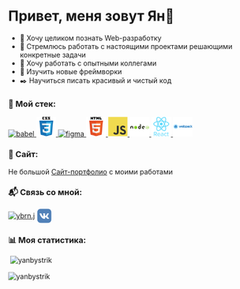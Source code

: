 # Привет, меня зовут Ян👋 
- 👀 Хочу целиком познать Web-разработку
- 🎯 Стремлюсь работать с настоящими проектами решающими конкретные задачи 
- 🔞 Хочу работать с опытными коллегами
- 📕 Изучить новые фреймворки
- ✒️ Научиться писать красивый и чистый код 

<h3 align="left">🔧 Мой стек:</h3>
<p align="left"> <a href="https://babeljs.io/" target="_blank" rel="noreferrer"> <img src="https://www.vectorlogo.zone/logos/babeljs/babeljs-icon.svg" alt="babel" width="40" height="40"/> </a> <a href="https://www.w3schools.com/css/" target="_blank" rel="noreferrer"> <img src="https://raw.githubusercontent.com/devicons/devicon/master/icons/css3/css3-original-wordmark.svg" alt="css3" width="40" height="40"/> </a> <a href="https://www.figma.com/" target="_blank" rel="noreferrer"> <img src="https://www.vectorlogo.zone/logos/figma/figma-icon.svg" alt="figma" width="40" height="40"/> </a> <a href="https://www.w3.org/html/" target="_blank" rel="noreferrer"> <img src="https://raw.githubusercontent.com/devicons/devicon/master/icons/html5/html5-original-wordmark.svg" alt="html5" width="40" height="40"/> </a> <a href="https://developer.mozilla.org/en-US/docs/Web/JavaScript" target="_blank" rel="noreferrer"> <img src="https://raw.githubusercontent.com/devicons/devicon/master/icons/javascript/javascript-original.svg" alt="javascript" width="40" height="40"/> </a> <a href="https://nodejs.org" target="_blank" rel="noreferrer"> <img src="https://raw.githubusercontent.com/devicons/devicon/master/icons/nodejs/nodejs-original-wordmark.svg" alt="nodejs" width="40" height="40"/> </a> <a href="https://reactjs.org/" target="_blank" rel="noreferrer"> <img src="https://raw.githubusercontent.com/devicons/devicon/master/icons/react/react-original-wordmark.svg" alt="react" width="40" height="40"/> </a> <a href="https://webpack.js.org" target="_blank" rel="noreferrer"> <img src="https://raw.githubusercontent.com/devicons/devicon/d00d0969292a6569d45b06d3f350f463a0107b0d/icons/webpack/webpack-original-wordmark.svg" alt="webpack" width="40" height="40"/> </a> </p>

<h3 align="left">💼 Сайт:</h3>
<p align="left">Не большой
<a href="https://yanbystrik.github.io/portfolio/#" target="blank">Сайт-портфолио</a> с моими работами</p>

<h3 align="left">📬 Связь со мной:</h3>
<p align="left">
<a href="https://www.instagram.com/ybrn.j/" target="blank"><img align="center" src="https://raw.githubusercontent.com/rahuldkjain/github-profile-readme-generator/master/src/images/icons/Social/instagram.svg" alt="ybrn.j" height="30" width="40" /></a>
<a href="https://vk.com/ybrn_j" target="blank"><img align="center" src="https://raw.githubusercontent.com/YanBystrik/YanBystrik/738972fe9b5e9108bba190cf22650093d93060bc/vk-1-logo-svgrepo-com.svg" alt="ybrn.j" height="30" width="30" /></a>
</p>

<h3>📊 Моя статистика:</h3>
<p>&nbsp;<img src="https://github-readme-stats.vercel.app/api/top-langs?username=yanbystrik&show_icons=true&locale=en&layout=compact" alt="yanbystrik" />



<img align="center" src="https://github-readme-stats.vercel.app/api?username=yanbystrik&show_icons=true&locale=en" alt="yanbystrik" /></p>
